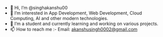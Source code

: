 - 👋 Hi, I’m @singhakanshu00
- 👀 I’m interested in App Development, Web Development, Cloud Computing, AI and other modern technologies.
- 🌱 I’m a student and currently learning and working on various projects.
- 📫 How to reach me :- Email: akanshusingh0002@gmail.com

<!---
singhakanshu00/singhakanshu00 is a ✨ special ✨ repository because its `README.md` (this file) appears on your GitHub profile.
You can click the Preview link to take a look at your changes.
--->
